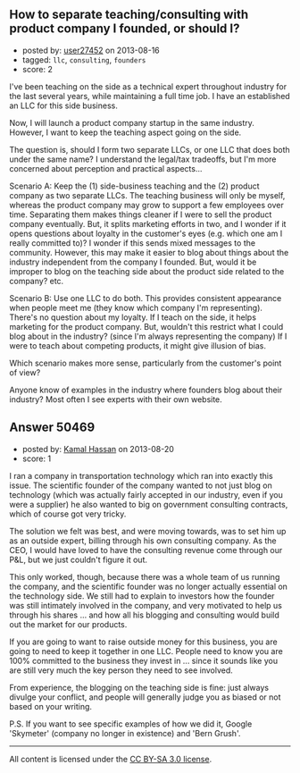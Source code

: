 ## How to separate teaching/consulting with product company I founded, or should I?

- posted by: [user27452](https://stackexchange.com/users/-1/27452-user27452) on 2013-08-16
- tagged: `llc`, `consulting`, `founders`
- score: 2

I've been teaching on the side as a technical expert throughout industry for the last several years, while maintaining a full time job. I have an established an LLC for this side business. 

Now, I will launch a product company startup in the same industry. However, I want to keep the teaching aspect going on the side. 

The question is, should I form two separate LLCs, or one LLC that does both under the same name? I understand the legal/tax tradeoffs, but I'm more concerned about perception and practical aspects...

Scenario A: Keep the (1) side-business teaching and the (2) product company as two separate LLCs. The teaching business will only be myself, whereas the product company may grow to support a few employees over time. Separating them makes things cleaner if I were to sell the product company eventually. But, it splits marketing efforts in two, and I wonder if it opens questions about loyalty in the customer's eyes (e.g. which one am I really committed to)? I wonder if this sends mixed messages to the community. However, this may make it easier to blog about things about the industry independent from the company I founded. But, would it be improper to blog on the teaching side about the product side related to the company? etc.

Scenario B: Use one LLC to do both. This provides consistent appearance when people meet me (they know which company I'm representing). There's no question about my loyalty. If I teach on the side, it helps marketing for the product company. But, wouldn't this restrict what I could blog about in the industry? (since I'm always representing the company) If I were to teach about competing products, it might give illusion of bias.

Which scenario makes more sense, particularly from the customer's point of view? 

Anyone know of examples in the industry where founders blog about their industry? Most often I see experts with their own website.


## Answer 50469

- posted by: [Kamal Hassan](https://stackexchange.com/users/-1/27332-kamal-hassan) on 2013-08-20
- score: 1

I ran a company in transportation technology which ran into exactly this issue. The scientific founder of the company wanted to not just blog on technology (which was actually fairly accepted in our industry, even if you were a supplier) he also wanted to big on government consulting contracts, which of course got very tricky.

The solution we felt was best, and were moving towards, was to set him up as an outside expert, billing through his own consulting company. As the CEO, I would have loved to have the consulting revenue come through our P&L, but we just couldn't figure it out.

This only worked, though, because there was a whole team of us running the company, and the scientific founder was no longer actually essential on the technology side. We still had to explain to investors how the founder was still intimately involved in the company, and very motivated to help us through his shares ... and how all his blogging and consulting would build out the market for our products.

If you are going to want to raise outside money for this business, you are going to need to keep it together in one LLC. People need to know you are 100% committed to the business they invest in ... since it sounds like you are still very much the key person they need to see involved.

From experience, the blogging on the teaching side is fine: just always divulge your conflict, and people will generally judge you as biased or not based on your writing.

P.S. If you want to see specific examples of how we did it, Google 'Skymeter' (company no longer in existence) and 'Bern Grush'.



---

All content is licensed under the [CC BY-SA 3.0 license](https://creativecommons.org/licenses/by-sa/3.0/).
